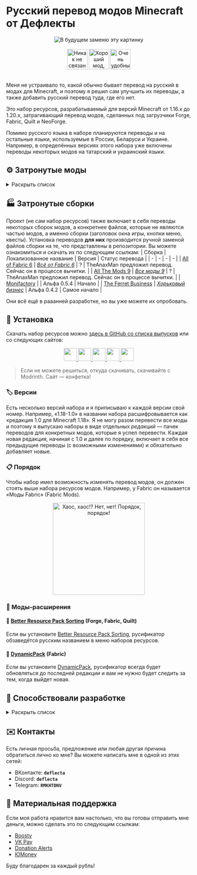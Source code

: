 # Русский перевод модов Minecraft от Дефлекты
<div align="center">
    <img title="В будущем заменю эту картинку" src="Разное/preview2.png">
    <br>
    <br>
    <img title="Никак не связано с «Фаргус Мультимедия». Это просто добрая отсылка. Я работаю над переводами один с 2020 года, лишь изредка получая помощь от народа (хотелось бы, конечно, больше вклада от Интернета, но имеем, что имеем)." src="Разное/fargus_cozy_vector.svg" height="55">
    <a href="https://modrinth.com/mod/dynamicpack"><img title="Хороший мод, хороший разработчик ❤️" src="Разное/dynamicpack_cozy_vector.svg" height="55"></a>
    <a href="https://modrinth.com/mod/better-resource-pack-sorting"><img title="Очень удобный мод" src="Разное/brps_cozy_vector.svg" height="55"></a>
    <br>
    <br>
    <!--<a href="https://github.com/RushanM/Minecraft-Mods-Russian-Translation/wiki/%D0%9F%D0%BE%D0%BC%D0%BE%D1%89%D1%8C-%D1%81-%D0%BF%D0%B5%D1%80%D0%B5%D0%B2%D0%BE%D0%B4%D0%BE%D0%BC">
        <img height="38" src="Разное/translate.svg">
    </a>-->
</div>

Меня не устраивало то, какой обычно бывает перевод на русский в модах для Minecraft, и поэтому я решил сам улучшить их переводы, а также добавить русский перевод туда, где его нет.

Это набор ресурсов, разрабатываемый для версий Minecraft от 1.16.x до 1.20.x, затрагивающий перевод модов, сделанных под загрузчики Forge, Fabric, Quilt и NeoForge.

Помимо русского языка в наборе планируются переводы и на остальные языки, используемые в России, Беларуси и Украине. Например, в определённых версиях этого набора уже включены переводы некоторых модов на татарский и украинский языки.

## ⚙️ Затронутые моды
<details>
<summary>Раскрыть список</summary>
<br>

* `1.7—1.21` — версии игры
* 🌌 — мода нет на эту версию
* ❌ — полного перевода пока нет, но возможно есть частичный
* ✅ — перевод готов

| Мод | [1.7](https://docs.google.com/spreadsheets/d/e/2PACX-1vTfiihGL9hkkDtyA-xB1AsUwC3zkX4lFZNX2xeFFPfUN9pBN91Za1n6sEeFdhycYi2eODovCZ2unhHO/pubhtml) | [1.16](https://docs.google.com/spreadsheets/d/e/2PACX-1vTfiihGL9hkkDtyA-xB1AsUwC3zkX4lFZNX2xeFFPfUN9pBN91Za1n6sEeFdhycYi2eODovCZ2unhHO/pubhtml) | [1.17](https://docs.google.com/spreadsheets/d/e/2PACX-1vTfiihGL9hkkDtyA-xB1AsUwC3zkX4lFZNX2xeFFPfUN9pBN91Za1n6sEeFdhycYi2eODovCZ2unhHO/pubhtml) | [1.18](/1.18/assets/README.md) | [1.19](https://docs.google.com/spreadsheets/d/e/2PACX-1vTfiihGL9hkkDtyA-xB1AsUwC3zkX4lFZNX2xeFFPfUN9pBN91Za1n6sEeFdhycYi2eODovCZ2unhHO/pubhtml) | [1.20](https://docs.google.com/spreadsheets/d/e/2PACX-1vTfiihGL9hkkDtyA-xB1AsUwC3zkX4lFZNX2xeFFPfUN9pBN91Za1n6sEeFdhycYi2eODovCZ2unhHO/pubhtml) | [1.21](https://docs.google.com/spreadsheets/d/e/2PACX-1vTfiihGL9hkkDtyA-xB1AsUwC3zkX4lFZNX2xeFFPfUN9pBN91Za1n6sEeFdhycYi2eODovCZ2unhHO/pubhtml) |
| - | - | - | - | - | - | - | - |
| [[ETF] Entity Texture Features](https://modrinth.com/mod/entitytexturefeatures) | 🌌 | ❌ | ❌ | ❌ | ❌ | ❌ | ❌ |
| [[TFB] Anthro Origins](https://modrinth.com/mod/tfb_anthro_origins) | 🌌 | ❌ | ❌ | ❌ | 🌌 | 🌌 | 🌌
| [A Few More Plushies](https://modrinth.com/mod/afmp) | 🌌 | ❌ | 🌌 | 🌌 | 🌌 | ✅ Рус. | ❌ |
| [Additional Additions](https://modrinth.com/mod/addadd) | 🌌 | ❌ | 🌌 | ❌ | ✅ Рус.<br>✅ Тат. | ✅ Рус.<br>✅ Тат. | ✅ Рус. |
| [Adorn](https://modrinth.com/mod/adorn) | 🌌 | ❌ | ❌ | ❌ | ❌ | ❌ | ❌
| [Alex's Caves](https://modrinth.com/mod/alexs-caves) | ❌ | ❌ | ❌ | ❌ | ❌ | ❌ | ❌ |
| [Alex's Mobs](https://modrinth.com/mod/alexs-mobs) | ❌ | ❌ | ❌ | ❌ | ❌ | ❌ | ❌ |
| [All the Fan Made Discs](https://modrinth.com/mod/all-the-fan-made-discs) | ❌ | ❌ | 🌌 | 🌌 | ❌ | ❌ | ✅ Рус. |
| [Animatica](https://modrinth.com/mod/animatica) | ❌ | ❌ | 🌌 | ❌ | ❌ | ❌ | ✅ Рус. |
| [AppleSkin](https://modrinth.com/mod/appleskin) | ❌ | ✅ Рус.<br>✅ Бел. | ✅ Рус.<br>✅ Бел. | ✅ Рус.<br>✅ Бел. | ✅ Рус.<br>✅ Бел. | ✅ Рус.<br>✅ Бел. | ❌
| [Applied Energistics 2](https://modrinth.com/mod/ae2) | ❌ | ❌ | ✅ Рус. | ❌ | ❌ | ❌ | ❌
| [ArmorStatusHUD](https://www.curseforge.com/minecraft/mc-mods/armorstatushud) | 🌌 | 🌌 | 🌌 | 🌌 | 🌌 | 🌌 | ✅ Рус. |
| [Ars Nouveau](https://modrinth.com/mod/ars-nouveau) | ❌ | ❌ | ❌ | ❌ | ❌ | ❌ | ❌
| [Artifacts](https://modrinth.com/mod/artifacts) | ❌ | ❌ | ❌ | ❌ | ❌ | ❌ | ❌ |
| [Auto Workstations](https://modrinth.com/mod/auto-workstations) | ❌ | ❌ | ❌ | ❌ | ❌ | ❌ | ❌ |
| [Automatic Tool Swap](https://www.curseforge.com/minecraft/mc-mods/automatic-tool-swap) | ❌ | ❌ | ✅ Рус. | ❌ | ❌ | ❌ | ❌
| [Back Up Beds](https://modrinth.com/mod/back-up-beds) | ❌ | ❌ | ❌ | ❌ | ❌ | ✅ Рус. | ❌
| [Backported Wolves](https://modrinth.com/mod/backported-wolves) | ❌ | ❌ | ❌ | ❌ | ❌ | ❌ | ❌
| [Bad Wither No Cookie - Reloaded](https://modrinth.com/mod/bad-wither-no-cookie) | ❌ | ❌ | ❌ | ❌ | ❌ | ✅ Рус. | ❌
| [Baubles 2](https://modrinth.com/mod/baubles-2) | ❌ | ❌ | ❌ | ❌ | ❌ | ❌ | ✅ Рус. |
| [Better Biome Blend](https://modrinth.com/mod/better-biome-blend) | ❌ | ❌ | ✅ Рус. | ❌ | ❌ | 🌌 | ❌
| [Better Mods Button](https://www.curseforge.com/minecraft/mc-mods/better-mods-button) | ❌ | ❌ | ✅ Рус. | ❌ | ❌ | ❌ | ❌
| [Bocchium](https://www.curseforge.com/minecraft/mc-mods/bocchium) | ❌ | ❌ | ❌ | ❌ | ❌ | ✅ Рус. | ❌
| [Bookshelf](https://modrinth.com/mod/bookshelf-lib) | ❌ | ✅ Рус. | ❌ | ❌ | ❌ | ❌ | ❌
| [Botania](https://modrinth.com/mod/botania) | ❌ | ❌ | ❌ | ❌ | ❌ | ❌ |
| [Canvas Renderer](https://modrinth.com/mod/canvas) | ❌ | ❌ | 🌌 | ❌ | ❌ | ❌ | ❌ |
| [Catalogue](https://www.curseforge.com/minecraft/mc-mods/catalogue) | ❌ | ✅ Рус. | ✅ Рус. | ❌ | ❌ | ❌ |
| [Cave Dweller Evolved](https://modrinth.com/mod/cave-dweller-evolved) | ❌ | ❌ | ❌ | ❌ | ✅ Рус. | ✅ Рус. |
| [Cave Dweller](https://modrinth.com/mod/cave-dweller-fabric) | ❌ | ❌ | ❌ | ❌ | ✅ Рус. | ✅ Рус. |
| [CC: Tweaked](https://modrinth.com/mod/cc-tweaked) | ❌ | ❌ | ❌ | ❌ | ❌ | ❌ | ❌ |
| [Chat Heads](https://modrinth.com/mod/chat-heads) | ❌ | ✅ Рус.<br>✅ Бел.<br>✅ Тат. | ❌ | ❌ | ❌ | ✅ Рус. |
| [Chrysalis](https://modrinth.com/mod/chrysalis) | ❌ | ❌ | ❌ | ❌ | ❌ | ❌ | ❌ |
| [Classic Steam Dynamo](https://www.curseforge.com/minecraft/mc-mods/steam-dynamo) | ❌ | ❌ | ❌ | ❌ | ❌ | ✅ Рус. |
| [Clear Despawn](https://modrinth.com/mod/cleardespawn) | ❌ | ❌ | ❌ | ❌ | ❌ | ✅ Рус. |
| [Cloth Config API](https://modrinth.com/mod/cloth-config) | ❌ | ✅ Рус. | ❌ | ❌ | ❌ | ✅ Рус. |
| [Cobblemon](https://modrinth.com/mod/cobblemon) | ❌ | ❌ | ❌ | ❌ | ❌ | ❌ |
| [Configured](https://www.curseforge.com/minecraft/mc-mods/configured) | ❌ | ❌ | ✅ Рус. | ❌ | ❌ | ❌ |
| [Continuity](https://modrinth.com/mod/continuity) | ❌ | ❌ | ❌ | ❌ | ❌ | ❌ | ❌ |
| [Controlling](https://modrinth.com/mod/controlling) | ❌ | ❌ | ❌ | ❌ | ✅ Рус. | ❌ |
| [Cosmetic Armor Reworked](https://www.curseforge.com/minecraft/mc-mods/cosmetic-armor-reworked) | ❌ | ❌ | ✅ Рус. | ❌ | ❌ | ❌ |
| [Cosmetic Armor](https://modrinth.com/mod/cosmetic-armor) | ❌ | ❌ | ❌ | ❌ | ❌ | ✅ Рус. |
| [CraftPresence](https://modrinth.com/mod/craftpresence) | ❌ | ❌ | ❌ | ❌ | ❌ | ❌ | ❌ |
| [CreRaces](https://modrinth.com/mod/creraces) | ❌ | ❌ | ❌ | ❌ | ❌ | ❌ |
| [Dark Mode Everywhere](https://modrinth.com/mod/dark-mode-everywhere) | ❌ | ❌ | ❌ | ❌ | ❌ | ✅ Рус.<br>✅ Бел. |
| [Delightful Creators](https://www.curseforge.com/minecraft/mc-mods/delightful-creators-fabric) | ❌ | ❌ | ❌ | ❌ | ❌ | ❌ |
| [Ding](https://modrinth.com/mod/ding) | ❌ | ❌ | ❌ | ❌ | ❌ | ✅ Рус. |
| [Domestication Innovation](https://www.curseforge.com/minecraft/mc-mods/domestication-innovation) | ❌ | ❌ | ❌ | ✅ Рус. | ❌ | ❌ |
| [Dynamic Crosshair](https://modrinth.com/mod/dynamiccrosshair) | ❌ | ❌ | ❌ | ❌ | ❌ | ❌ | ❌ |
| [Dynamic FPS](https://modrinth.com/mod/dynamic-fps) | ❌ | ❌ | ❌ | ❌ | ❌ | ✅ Рус. | ✅ Рус. |
| [e4mc](https://modrinth.com/mod/e4mc) | ❌ | ❌ | ✅ Рус.<br>✅ Укр. | ✅ Рус.<br>✅ Укр. | ✅ Рус.<br>✅ Укр. | ✅ Рус.<br>✅ Укр. |
| [Embeddium++](https://modrinth.com/mod/embeddiumplus) | ❌ | ❌ | ❌ | ❌ | ❌ | ❌ | ❌ |
| [EMI](https://modrinth.com/mod/emi) | ❌ | ❌ | ❌ | ❌ | ❌ | ❌ | ❌ |
| [Enchantment Descriptions](https://www.curseforge.com/minecraft/mc-mods/enchantment-descriptions) | ❌ | ❌ | ✅ Рус. | ❌ | ❌ | ❌ |
| [Endless Music](https://modrinth.com/mod/endless-music) | ❌ | ❌ | ❌ | ❌ | ❌ | ✅ Рус. |
| [Enhanced Attack Indicator](https://modrinth.com/mod/enhanced-attack-indicator) | ❌ | ❌ | ❌ | ❌ | ❌ | ✅ Рус. |
| [Enigmatic Legacy](https://modrinth.com/mod/enigmatic-legacy) | ❌ | ❌ | ❌ | ❌ | ❌ | ❌ |
| [Entity Culling](https://modrinth.com/mod/entityculling) | ❌ | ❌ | ❌ | ❌ | ❌ | ✅ Рус. |
| [Fabric](https://fabricmc.net) | ❌ | ✅ Рус. | ✅ Рус. | ✅ Рус. | ✅ Рус. | ✅ Рус. | ❌ |
| [FabricSkyBoxes Interop](https://modrinth.com/mod/fabricskyboxes-interop) | ❌ | ❌ | ❌ | ❌ | ❌ | ✅ Рус. |
| [FabricSkyBoxes](https://modrinth.com/mod/fabricskyboxes) | ❌ | ❌ | ❌ | ❌ | ❌ | ✅ Рус.<br>✅ Тат. |
| [FastWorkbench](https://www.curseforge.com/minecraft/mc-mods/fastworkbench) | ❌ | ❌ | ❌ | ❌ | ❌ | ❌ |
| [Forge](https://files.minecraftforge.net/net/minecraftforge/forge) | ❌ | ❌ | ❌ | ✅ Рус. | ✅ Рус. | ❌ |
| [FTB Quests](https://www.curseforge.com/minecraft/mc-mods/ftb-quests-forge) | ❌ | ❌ | ❌ | ❌ | ❌ | ❌ | ❌ |
| [Full Brightness Toggle](https://modrinth.com/mod/full-brightness-toggle) | ❌ | ❌ | ❌ | ❌ | ❌ | ✅ Рус. |
| [Functional Thermal Drawers](https://www.curseforge.com/minecraft/mc-mods/functional-thermal-drawers) | ❌ | ❌ | ❌ | ❌ | ❌ | ✅ Рус. |
| [FurBandits](https://www.curseforge.com/minecraft/mc-mods/furbandits) | ❌ | ❌ | ❌ | ❌ | ❌ | ❌ |
| [Greate (дополнение к GregTechCEu Modern)](https://modrinth.com/mod/greate) | ❌ | ❌ | ❌ | ❌ | ❌ | ❌ | ❌ |
| [Gregicality Rocketry](https://modrinth.com/mod/gcyr) | ❌ | ❌ | ❌ | ❌ | ❌ | ❌ | ❌ |
| [Gregified Integrations](https://modrinth.com/mod/gregified-integrations) | ❌ | ❌ | ❌ | ❌ | ❌ | ❌ | ❌ |
| [GregTechCEu Modern](https://modrinth.com/mod/gregtechceu-modern) | ❌ | ❌ | ❌ | ❌ | ❌ | ❌ | ❌ |
| [Guardians Galore](https://modrinth.com/mod/guardians-galore-fabric) | ❌ | ❌ | ❌ | ❌ | ❌ | ✅ Рус. |
| [Happy Pride Moth!](https://modrinth.com/mod/pride-moths) | ❌ | ❌ | ❌ | ❌ | ❌ | ✅ Рус. |
| [Hephaestus (Tinkers' Construct)](https://modrinth.com/mod/hephaestus) | ❌ | ❌ | ❌ | ❌ | ❌ | ❌ | ❌ |
| [Hex Casting](https://modrinth.com/mod/hex-casting) | ❌ | ❌ | ❌ | ❌ | ❌ | ❌ | ❌ |
| [Hey Wiki](https://modrinth.com/mod/hey-wiki) | ❌ | ❌ | ❌ | ❌ | ❌ | ❌ | ❌ |
| [Ice and Fire](https://modrinth.com/mod/ice-and-fire-dragons) | ❌ | ❌ | ❌ | ❌ | ❌ | ❌ | ❌ |
| [Iceopolis](https://www.curseforge.com/minecraft/mc-mods/iceopolis) | ❌ | ❌ | 🌌 | 🌌 | 🌌 | ✅ Рус. | 🌌 |
| [Idwtialsimmoedm](https://modrinth.com/mod/idwtialsimmoedm) | ❌ | ❌ | ❌ | ✅ Рус. | ❌ | ✅ Рус. |
| [Immersive Petroleum](https://www.curseforge.com/minecraft/mc-mods/immersive-petroleum) | ❌ | ❌ | 🌌 | ❌ | ❌ | 🌌 |
| [InWitched](https://modrinth.com/mod/inwitched) | ❌ | ❌ | ❌ | ❌ | ❌ | ❌ | ❌ |
| [Iris Shaders](https://modrinth.com/mod/iris) | ❌ | ❌ | ❌ | ❌ | ❌ | ❌ |
| [Iron's Spells 'n Spellbooks](https://modrinth.com/mod/irons-spells-n-spellbooks) | ❌ | ❌ | ❌ | ❌ | ❌ | ❌ | ❌ |
| [Jade 🔍](https://modrinth.com/mod/jade) | ❌ | ❌ | ❌ | ❌ | ❌ | ❌ |
| [JAOPCAGT (дополнение к GregTechCEu Modern)](https://modrinth.com/mod/jaopcagt) | ❌ | ❌ | ❌ | ❌ | ❌ | ❌ | ❌ |
| [Just Enough Advancements](https://www.curseforge.com/minecraft/mc-mods/jea) | ❌ | ❌ | ❌ | ❌ | ❌ | ❌ |
| [Just Enough Items](https://modrinth.com/mod/jei) | ❌ | ❌ | ❌ | ❌ | ❌ | ❌ | ❌ |
| [Just Enough Resources](https://modrinth.com/mod/just-enough-resources-jer) | ❌ | ❌ | ❌ | ❌ | ❌ | ❌ |
| [Kawaii Dishes](https://modrinth.com/mod/kawaii-dishes) | ❌ | ❌ | ❌ | ❌ | ❌ | ❌ |
| [LambDynamicLights](https://modrinth.com/mod/lambdynamiclights) | ❌ | ❌ | ❌ | ❌ | ❌ | ❌ | ❌ |
| [Language Reload](https://modrinth.com/mod/language-reload) | ❌ | ❌ | ❌ | ❌ | ❌ | ❌ | ❌ |
| [LibJF](https://modrinth.com/mod/libjf) | ❌ | ❌ | ❌ | ❌ | ❌ | ✅ Рус. |
| [Litematica](https://litematica.org) | ❌ | ❌ | ❌ | ❌ | ✅ Рус. | ❌ |
| [Look](https://modrinth.com/mod/look) | ❌ | ❌ | ❌ | ❌ | ❌ | ✅ Рус. |
| [Lootr](https://modrinth.com/mod/lootr) | ❌ | ❌ | ❌ | ❌ | ❌ | ❌ | ❌ |
| [Loqui](https://loqui.imb11.dev) | ❌ | ❌ | 🌌 | 🌌 | 🌌 | ✅ Рус. | ✅ Рус. |
| [Lucky Block](https://www.curseforge.com/minecraft/mc-mods/lucky-block) | ❌ | ❌ | ❌ | ✅ Рус.<br>✅ Тат. | ❌ | ❌ |
| [Lycanthropy](https://modrinth.com/mod/lycanthropy) | ❌ | ❌ | ❌ | ❌ | ❌ | ✅ Рус. |
| [Macaw's Bridges](https://modrinth.com/mod/macaws-bridges) | ❌ | ✅ Рус. | ✅ Рус. | ✅ Рус. | ✅ Рус. | ✅ Рус. | ✅ Рус. |
| [Macaw's Doors](https://modrinth.com/mod/macaws-doors) | ❌ | ❌ | ❌ | ❌ | ❌ | ❌ | ✅ Рус. |
| [Macaw's Fences and Walls](https://modrinth.com/mod/macaws-fences-and-walls) | ❌ | ❌ | ❌ | ❌ | ❌ | ❌ | ❌ |
| [Macaw's Furniture](https://modrinth.com/mod/macaws-furniture) | ❌ | ❌ | ❌ | ❌ | ❌ | ❌ | ❌ |
| [Macaw's Holidays](https://modrinth.com/mod/macaws-holidays) | ❌ | ❌ | ❌ | ❌ | ❌ | ❌ | ❌ |
| [Macaw's Lights and Lamps](https://modrinth.com/mod/macaws-lights-and-lamps) | ❌ | ❌ | ❌ | ❌ | ❌ | ❌ | ❌ |
| [Macaw's Paintings](https://modrinth.com/mod/macaws-paintings) | ❌ | ❌ | ❌ | ❌ | ❌ | ❌ | ❌ |
| [Macaw's Paths and Pavings](https://modrinth.com/mod/macaws-paths-and-pavings) | ❌ | ❌ | ❌ | ❌ | ❌ | ❌ | ❌ |
| [Macaw's Roofs](https://modrinth.com/mod/macaws-roofs) | ❌ | ❌ | ❌ | ❌ | ❌ | ❌ | ❌ |
| [Macaw's Trapdoors](https://modrinth.com/mod/macaws-trapdoors) | ❌ | ❌ | ❌ | ❌ | ❌ | ❌ | ❌ |
| [Macaw's Windows](https://modrinth.com/mod/macaws-windows) | ❌ | ❌ | ❌ | ❌ | ❌ | ❌ | ❌ |
| [Mahou Tsukai](https://modrinth.com/mod/mahou-tsukai) | ❌ | ❌ | ❌ | ❌ | ❌ | ❌ | ❌ |
| [Make Bubbles Pop](https://modrinth.com/mod/make_bubbles_pop) | ❌ | ❌ | ❌ | ❌ | ❌ | ✅ Рус. |
| [Mana and Artifice](https://modrinth.com/mod/mana-and-artifice) | ❌ | ❌ | ❌ | ❌ | ❌ | ❌ |
| [MarbleGate's Exotic Enchantment: Flowing Agony](https://modrinth.com/mod/flowing-agony) | ❌ | ❌ | ❌ | ❌ | ❌ | ❌ |
| [Mica](https://modrinth.com/mod/mica) | ❌ | ❌ | ❌ | ❌ | ❌ | ✅ Рус. |
| [MidnightControls](https://modrinth.com/mod/midnightcontrols) | ❌ | ❌ | ❌ | ❌ | ❌ | ❌ | ❌ |
| [MidnightLib](https://modrinth.com/mod/midnightlib) | ❌ | ❌ | ❌ | ❌ | ❌ | ❌ | ❌ |
| [Mod Menu](https://modrinth.com/mod/modmenu) | ❌ | ❌ | ❌ | ✅ Рус. | ✅ Рус. | ✅ Рус. | ✅ Рус. |
| [ModernFix](https://modrinth.com/mod/modernfix) | ❌ | ❌ | ❌ | ❌ | ❌ | ❌ | ❌ |
| [Monazite (дополнение к GregTechCEu Modern)](https://modrinth.com/mod/monazite) | ❌ | ❌ | ❌ | ❌ | ❌ | ❌ | ❌ |
| [More Music Discs](https://modrinth.com/mod/more-music-discs) | ❌ | ❌ | ❌ | ❌ | ❌ | ✅ Рус. |
| [MrCrayfish's Furniture Mod](https://www.curseforge.com/minecraft/mc-mods/mrcrayfish-furniture-mod) | ❌ | ❌ | ❌ | ❌ | ❌ | ❌ | ❌ |
| [Nature's Aura](https://modrinth.com/mod/natures-aura) | ❌ | ❌ | ❌ | ❌ | ❌ | ❌ | ❌ |
| [NEEPMeat](https://modrinth.com/mod/neepmeat) | ❌ | ❌ | ❌ | ❌ | ❌ | ❌ |
| [Neighborly](https://www.curseforge.com/minecraft/mc-mods/neighborly) | ❌ | ❌ | ❌ | ❌ | ❌ | ❌ |
| [NeoForge](https://neoforged.net) | ❌ | ❌ | ❌ | ❌ | ❌ | ❌ |
| [Nevermore!](https://modrinth.com/datapack/nevermore) | ❌ | ❌ | ❌ | ❌ | ❌ | ❌ |
| [Pigsteel](https://modrinth.com/mod/pigsteel-fabric) | ❌ | ❌ | ❌ | ❌ | ❌ | ✅ Рус. |
| [Pokeblocks](https://modrinth.com/mod/pokeblocks) | ❌ | ❌ | ❌ | ❌ | ❌ | ❌ | ❌ |
| [Powah!](https://modrinth.com/mod/powah) | ❌ | ❌ | ❌ | ❌ | ❌ | ❌ | ❌ |
| [Raised](https://modrinth.com/mod/raised) | ❌ | ❌ | ❌ | ❌ | ❌ | ❌ |
| [Rats](https://modrinth.com/mod/rats) | ❌ | ❌ | ❌ | ❌ | ❌ | ❌ |
| [Redstone Clock](https://www.curseforge.com/minecraft/mc-mods/redstone-clock) | ❌ | ❌ | ❌ | ❌ | ❌ | ✅ Рус. |
| [Reese's Sodium Options](https://modrinth.com/mod/reeses-sodium-options) | ❌ | ❌ | ❌ | ❌ | ❌ | ❌ | ❌ |
| [Regions Unexplored](https://modrinth.com/mod/regions-unexplored) | ❌ | ❌ | ❌ | ❌ | ❌ | ❌ |
| [Respackopts](https://modrinth.com/mod/respackopts) | ❌ | ❌ | ❌ | ❌ | ❌ | ✅ Рус. |
| [Ribbits](https://modrinth.com/mod/ribbits) | ❌ | ❌ | ❌ | ❌ | ❌ | ❌ | ❌ |
| [Rotten Creatures](https://modrinth.com/mod/rottencreatures) | ❌ | ❌ | ❌ | ✅ Рус. | ✅ Рус. | ❌ |
| [Roughly Enough Items](https://modrinth.com/mod/rei) | ❌ | ❌ | ❌ | ❌ | ❌ | ❌ |
| [SecurityCraft](https://modrinth.com/mod/security-craft) | ❌ | ❌ | ❌ | ❌ | ❌ | ❌ | ❌ |
| [Showcase Item](https://modrinth.com/mod/showcase-item) | ❌ | ❌ | ❌ | ❌ | ❌ | ✅ Рус. |
| [Simple Corinthium](https://www.curseforge.com/minecraft/mc-mods/simple-corinthium) | ❌ | ❌ | ❌ | ✅ Рус. | ✅ Рус. | ❌ |
| [Simple Weapons for Better Combat](https://www.curseforge.com/minecraft/mc-mods/simple-weapons-for-better-combat) | ❌ | ❌ | ❌ | ✅ Рус. | ✅ Рус. | ❌ |
| [SimplyStatus](https://modrinth.com/mod/simplystatus) | ❌ | ❌ | ❌ | ❌ | ❌ | ✅ Рус. | ❌
| [Smooth Boot (Fabric)](https://modrinth.com/mod/smoothboot-fabric) | ❌ | ❌ | ❌ | ❌ | ✅ Рус. | ❌ | ❌
| [Smooth Boot (Reloaded)](https://modrinth.com/mod/smooth-boot-reloaded) | ❌ | ❌ | ❌ | ❌ | ✅ Рус. | ❌ | ❌
| [Snad](https://www.curseforge.com/minecraft/mc-mods/snad) | ❌ | ❌ | ❌ | ❌ | ❌ | ✅ Рус. | ❌
| [Sodium Extra](https://modrinth.com/mod/sodium-extra) | ❌ | ❌ | ❌ | ❌ | ❌ | ❌ | ❌
| [Sodium](https://modrinth.com/mod/sodium) | ❌ | ❌ | ✅ Рус. | ✅ Рус. | ✅ Рус. | ❌ | ❌
| [Sound Physics Remastered](https://modrinth.com/mod/sound-physics-remastered) | ❌ | ❌ | ❌ | ❌ | ❌ | ❌ | ❌ |
| [Subnautica Flow](https://modrinth.com/mod/subnautica-flow) | ❌ | ❌ | ❌ | ❌ | ❌ | ❌ | ❌ |
| [Sulfur Based Weapon Development](https://modrinth.com/mod/sbwd) | ❌ | ❌ | 🌌 | 🌌 | 🌌 | ✅ Рус. | 🌌 |
| [Tails](https://www.curseforge.com/minecraft/mc-mods/tails) | ✅ Рус. | ❌ | ❌ | ❌ | ❌ | ❌ | ❌ |
| [Tech Reborn](https://www.curseforge.com/minecraft/mc-mods/techreborn) | ❌ | ❌ | ❌ | ❌ | ❌ | ❌ | ❌
| [The Dark Dweller](https://modrinth.com/mod/the-dark-dweller) | ❌ | ❌ | ❌ | ❌ | ✅ Рус. | ❌ | ❌
| [The Fellow Furries Mod](https://modrinth.com/mod/fellowfurriesmod) | ❌ | ❌ | ❌ | ❌ | ❌ | ✅ Рус. | ❌
| [The Twilight Forest](https://www.curseforge.com/minecraft/mc-mods/the-twilight-forest) | ❌ | ❌ | ❌ | ❌ | ✅ Рус. | ✅ Рус. | ❌
| [Thermal Systeams: Monifactory Edition](https://github.com/ThePansmith/Monifactory/blob/main/mods/systeams-1.20.1-1.7.1.jar) | ❌ | ❌ | ❌ | ❌ | ❌ | ✅ Рус. | ❌
| [Thigh highs etc.](https://modrinth.com/mod/thigh-highs-etc) | ❌ | ❌ | ❌ | ❌ | ❌ | ✅ Рус. | ❌
| [Title Fixer](https://modrinth.com/mod/title-fixer) | ❌ | ❌ | ❌ | ❌ | ❌ | ✅ Рус. | ❌
| [Toast Control](https://www.curseforge.com/minecraft/mc-mods/toast-control) | ❌ | ❌ | ❌ | ❌ | ❌ | ✅ Рус. | ❌
| [Tool Belt](https://www.curseforge.com/minecraft/mc-mods/tool-belt) | ❌ | ❌ | ❌ | ❌ | ❌ | ✅ Рус. | ❌
| [Tool Stats](https://modrinth.com/mod/tool-stats) | ❌ | ❌ | ❌ | ❌ | ❌ | ✅ Рус. | ❌
| [ToroHealth Damage Indicators](https://modrinth.com/mod/torohealth-damage-indicators-updated) | ❌ | ❌ | ❌ | ❌ | ❌ | ❌ | ❌ |
| [Touhou Little Maid](https://modrinth.com/mod/touhou-little-maid) | ❌ | ❌ | ❌ | ❌ | ❌ | ❌ | ❌ |
| [VoxelMap](https://modrinth.com/mod/voxelmap-updated) | ❌ | ❌ | ❌ | ❌ | ❌ | ❌ | ❌ |
| [Xaero's Minimap](https://modrinth.com/mod/xaeros-minimap) | ❌ | ❌ | ❌ | ❌ | ❌ | ❌ | ❌ |
| [Xaero's World Map](https://modrinth.com/mod/xaeros-world-map) | ❌ | ❌ | ❌ | ❌ | ❌ | ❌ | ❌ |
| [Xenon](https://modrinth.com/mod/xenon-forge) | ❌ | ❌ | ❌ | ❌ | ❌ | ❌ | ❌ |
| [Ryoamium](https://modrinth.com/mod/ryoamium) | ❌ | ❌ | ❌ | ❌ | ❌ | ✅ Рус. | ❌ |

Список будет пополняться.
</details>

## 🏭 Затронутые сборки

Проект (не сам набор ресурсов) также включает в себя переводы некоторых сборок модов, а конкретнее файлов, которые не являются частью модов, а именно сборки (заголовок окна игры, кнопки меню, квесты). Установка переводов **для них** производится ручной заменой файлов сборки на те, что представлены в репозитории. Вы можете ознакомиться и скачать их по следующим ссылкам:
| Сборка | Локализованное название | Версия | Статус перевода |
| - | - | - | - |
| [All of Fabric 6](https://github.com/TeamAOF/All-of-Fabric-6) | [*Всё от Fabric 6*](https://github.com/TeamAOF/All-of-Fabric-6) | ? | TheAnaxMan предложил перевод. Сейчас он в процессе вычитки. |
| [All The Mods 9](https://github.com/AllTheMods/ATM-9) | [*Все моды 9*](https://github.com/AllTheMods/ATM-9) | ? | TheAnaxMan предложил перевод. Сейчас он в процессе вычитки. |
| [Monifactory](/Сборки/Monifactory/) |  | Альфа 0.5.4 | Начало |
| [The Ferret Business](/Сборки/The%20Ferret%20Business/) | [*Хорьковый бизнес*](/Сборки/The%20Ferret%20Business/) | Альфа 0.4.2 | Самое начало |


Они всё ещё в рааанней разработке, но вы уже можете их опробовать.

## 🚀 Установка
Скачать набор ресурсов можно [здесь в GitHub со списка выпусков](https://github.com/RushanM/Minecraft-Mods-Russian-Translation/releases) или со следующих сайтов:
<div align="center">
<a href="https://modrinth.com/resourcepack/mods-ru">
    <img height="35" src="Разное/modrinth_compact_vector.svg">
</a>
<a href="https://www.curseforge.com/minecraft/texture-packs/mods-ru">
    <img height="35" src="Разное/curseforge_compact_vector.svg">
<a href="https://www.planetminecraft.com/texture-pack/mods-russian-translation-6270800/">
    <img height="35" src="Разное/planet_compact_vector.svg">
</a>
<a href="https://ru-minecraft.ru/fayly-dlya-minecraft/79004-mods-ru.html">
    <img height="35" src="Разное/rumc_compact_vector.svg">
</a>
<a href="https://vk.com/demipr">
    <img height="35" src="Разное/vk_compact_vector.svg">
</a>
</a>
</div>

> Если не можете решиться, откуда скачивать, скачивайте с Modrinth. Сайт — конфетка!

### 🏷️ Версии
Есть несколько версий набора и я приписываю к каждой версии свой номер. Например, «1.18-1.0» в названии набора расшифровывается как «редакция 1.0 для Minecraft 1.18». Я не могу разом перевести все моды и поэтому я выпускаю наборы в виде отдельных *редакций* — пачек переводов для конкретных модов, которые я успел перевести. Каждая новая редакция, начиная с 1.0 и далее по порядку, включает в себя все предыдущие переводы (с возможными изменениями) и обязательно добавляет новые.

<!-- ### Скачивание

Поместите скачанный архив в папку resourcepacks в папке .minecraft.

Включите набор в игре. -->

### 📋 Порядок
Чтобы набор имел возможность изменять перевод модов, он должен стоять выше набора ресурсов модов. Например, у Fabric он называется «Моды Fabric» (Fabric Mods).
<div align="center">
    <img title="Хаос, хаос!? Нет, нет! Порядок, порядок!" height="250" src="Разное/order_v3.png">
</div>

### 🔁 Моды-расширения
#### 📃 [Better Resource Pack Sorting](https://modrinth.com/mod/better-resource-pack-sorting) (Forge, Fabric, Quilt)
Если вы установите [Better Resource Pack Sorting](https://modrinth.com/mod/better-resource-pack-sorting), русификатор обзаведётся русским названием в меню наборов ресурсов.
#### 🔄 [DynamicPack](https://modrinth.com/mod/dynamicpack) (Fabric)
Если вы установите [DynamicPack](https://modrinth.com/mod/dynamicpack), русификатор всегда будет обновляться до последней редакции и вам не нужно будет следить за тем, когда выйдет новая.

## 📛 Способствовали разработке
<details>
<summary>Раскрыть список</summary>
<br>

* [**Дефлекта**](https://github.com/RushanM): Большая часть переводов
* [**1the_same_cat1**](https://www.curseforge.com/members/1the_same_cat1): Перевёл на русский моды 
* * [Simple Corinthium](https://www.curseforge.com/minecraft/mc-mods/simple-corinthium)
* * [Simple Weapons for Better Combat](https://www.curseforge.com/minecraft/mc-mods/simple-weapons-for-better-combat)
* * [Rotten Creatures](https://modrinth.com/mod/rottencreatures)
* [**Inqurity**](https://github.com/Inqurity): Участвовал в русском и украинском переводах модов
* * [Idwtialsimmoedm](https://modrinth.com/mod/idwtialsimmoedm)
* * [e4mc](https://modrinth.com/mod/e4mc)
* [**REXE**](https://github.com/RedmanEXE): Перевёл на белорусский моды
* * [Chat Heads](https://modrinth.com/mod/chat-heads)
* * [AppleSkin](https://modrinth.com/mod/appleskin)
* * [Dark Mode Everywhere](https://modrinth.com/mod/dark-mode-everywhere)
* [**ggleb2**](https://github.com/ggleb2) и [**Western01**](https://github.com/marisathewitch): Сделали полезные указания
* [**SillyAsriel**](https://github.com/SillyAsriel): Участвовал в принятии решений, перевёл некоторые квесты Monifactory
* [**TheAnaxMan**](https://github.com/TheAnaxMan): Предложил свои переводы модов и квестов сборок в проект. Его переводы пока в процессе вычитки.
* [**cutiegin**](https://github.com/cutiegin): Предложила свои переводы модов
* * [Macaw's Bridges](https://modrinth.com/mod/macaws-bridges)
* * [Macaw's Doors](https://modrinth.com/mod/macaws-doors)
* * [Macaw's Fences and Walls](https://modrinth.com/mod/macaws-fences-and-walls)
* * [Macaw's Furniture](https://modrinth.com/mod/macaws-furniture)
* * [Macaw's Holidays](https://modrinth.com/mod/macaws-holidays)
* * [Macaw's Lights and Lamps](https://modrinth.com/mod/macaws-lights-and-lamps)
* * [Macaw's Paintings](https://modrinth.com/mod/macaws-paintings)
* * [Macaw's Paths and Pavings](https://modrinth.com/mod/macaws-paths-and-pavings)
* * [Macaw's Roofs](https://modrinth.com/mod/macaws-roofs)
* * [Macaw's Trapdoors](https://modrinth.com/mod/macaws-trapdoors)
* * [Macaw's Windows](https://modrinth.com/mod/macaws-windows)
* [**devin**](https://github.com/intergrav): Создал дизайн [кнопок](https://github.com/intergrav/devins-badges), используемых в этом readme-файле
</details>

## ✉️ Контакты
Есть личная просьба, предложение или любая другая причина обратиться лично ко мне? Вы можете написать мне в одной из этих сетей:
* ВКонтакте: **`deflecta`**
* Discord: **`deflecta`**
* Telegram: **`RMKHTDNV`**

## 💝 Материальная поддержка
Если моя работа нравится вам настолько, что вы готовы отправить мне деньги, можно сделать это по следующим ссылкам:
* [Boosty](https://boosty.to/rushanm)
* [VK Pay](https://vk.me/moneysend/deflecta)
* [Donation Alerts](https://www.donationalerts.com/r/deflecta)
* [ЮMoney](https://yoomoney.ru/to/410015215253910)

Буду благодарен за каждый рубль!